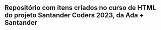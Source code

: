 ## Repositório com itens criados no curso de HTML do projeto Santander Coders 2023, da Ada + Santander
